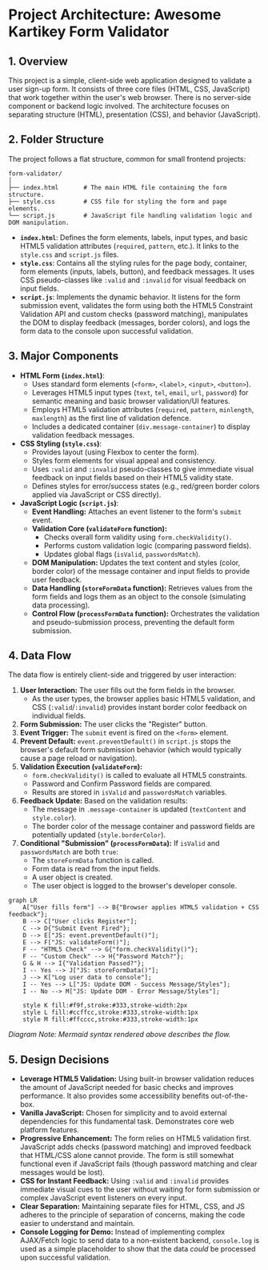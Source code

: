# Project Architecture: Awesome Kartikey Form Validator

## 1. Overview

This project is a simple, client-side web application designed to validate a user sign-up form. It consists of three core files (HTML, CSS, JavaScript) that work together within the user's web browser. There is no server-side component or backend logic involved. The architecture focuses on separating structure (HTML), presentation (CSS), and behavior (JavaScript).

## 2. Folder Structure

The project follows a flat structure, common for small frontend projects:

```
form-validator/
│
├── index.html       # The main HTML file containing the form structure.
├── style.css        # CSS file for styling the form and page elements.
└── script.js        # JavaScript file handling validation logic and DOM manipulation.
```

- **`index.html`**: Defines the form elements, labels, input types, and basic HTML5 validation attributes (`required`, `pattern`, etc.). It links to the `style.css` and `script.js` files.
- **`style.css`**: Contains all the styling rules for the page body, container, form elements (inputs, labels, button), and feedback messages. It uses CSS pseudo-classes like `:valid` and `:invalid` for visual feedback on input fields.
- **`script.js`**: Implements the dynamic behavior. It listens for the form submission event, validates the form using both the HTML5 Constraint Validation API and custom checks (password matching), manipulates the DOM to display feedback (messages, border colors), and logs the form data to the console upon successful validation.

## 3. Major Components

- **HTML Form (`index.html`)**:
  - Uses standard form elements (`<form>`, `<label>`, `<input>`, `<button>`).
  - Leverages HTML5 input types (`text`, `tel`, `email`, `url`, `password`) for semantic meaning and basic browser validation/UI features.
  - Employs HTML5 validation attributes (`required`, `pattern`, `minlength`, `maxlength`) as the first line of validation defence.
  - Includes a dedicated container (`div.message-container`) to display validation feedback messages.
- **CSS Styling (`style.css`)**:
  - Provides layout (using Flexbox to center the form).
  - Styles form elements for visual appeal and consistency.
  - Uses `:valid` and `:invalid` pseudo-classes to give immediate visual feedback on input fields based on their HTML5 validity state.
  - Defines styles for error/success states (e.g., red/green border colors applied via JavaScript or CSS directly).
- **JavaScript Logic (`script.js`)**:
  - **Event Handling:** Attaches an event listener to the form's `submit` event.
  - **Validation Core (`validateForm` function):**
    - Checks overall form validity using `form.checkValidity()`.
    - Performs custom validation logic (comparing password fields).
    - Updates global flags (`isValid`, `passwordsMatch`).
  - **DOM Manipulation:** Updates the text content and styles (color, border color) of the message container and input fields to provide user feedback.
  - **Data Handling (`storeFormData` function):** Retrieves values from the form fields and logs them as an object to the console (simulating data processing).
  - **Control Flow (`processFormData` function):** Orchestrates the validation and pseudo-submission process, preventing the default form submission.

## 4. Data Flow

The data flow is entirely client-side and triggered by user interaction:

1.  **User Interaction:** The user fills out the form fields in the browser.
    - As the user types, the browser applies basic HTML5 validation, and CSS (`:valid`/`:invalid`) provides instant border color feedback on individual fields.
2.  **Form Submission:** The user clicks the "Register" button.
3.  **Event Trigger:** The `submit` event is fired on the `<form>` element.
4.  **Prevent Default:** `event.preventDefault()` in `script.js` stops the browser's default form submission behavior (which would typically cause a page reload or navigation).
5.  **Validation Execution (`validateForm`):**
    - `form.checkValidity()` is called to evaluate all HTML5 constraints.
    - Password and Confirm Password fields are compared.
    - Results are stored in `isValid` and `passwordsMatch` variables.
6.  **Feedback Update:** Based on the validation results:
    - The message in `.message-container` is updated (`textContent` and `style.color`).
    - The border color of the message container and password fields are potentially updated (`style.borderColor`).
7.  **Conditional "Submission" (`processFormData`):** If `isValid` and `passwordsMatch` are both `true`:
    - The `storeFormData` function is called.
    - Form data is read from the input fields.
    - A user object is created.
    - The user object is logged to the browser's developer console.

```mermaid
graph LR
    A["User fills form"] --> B{"Browser applies HTML5 validation + CSS feedback"};
    B --> C["User clicks Register"];
    C --> D{"Submit Event Fired"};
    D --> E["JS: event.preventDefault()"];
    E --> F["JS: validateForm()"];
    F -- "HTML5 Check" --> G{"form.checkValidity()"};
    F -- "Custom Check" --> H{"Password Match?"};
    G & H --> I{"Validation Passed?"};
    I -- Yes --> J["JS: storeFormData()"];
    J --> K["Log user data to console"];
    I -- Yes --> L["JS: Update DOM - Success Message/Styles"];
    I -- No --> M["JS: Update DOM - Error Message/Styles"];

    style K fill:#f9f,stroke:#333,stroke-width:2px
    style L fill:#ccffcc,stroke:#333,stroke-width:1px
    style M fill:#ffcccc,stroke:#333,stroke-width:1px
```

_Diagram Note: Mermaid syntax rendered above describes the flow._

## 5. Design Decisions

- **Leverage HTML5 Validation:** Using built-in browser validation reduces the amount of JavaScript needed for basic checks and improves performance. It also provides some accessibility benefits out-of-the-box.
- **Vanilla JavaScript:** Chosen for simplicity and to avoid external dependencies for this fundamental task. Demonstrates core web platform features.
- **Progressive Enhancement:** The form relies on HTML5 validation first. JavaScript adds checks (password matching) and improved feedback that HTML/CSS alone cannot provide. The form is still somewhat functional even if JavaScript fails (though password matching and clear messages would be lost).
- **CSS for Instant Feedback:** Using `:valid` and `:invalid` provides immediate visual cues to the user without waiting for form submission or complex JavaScript event listeners on every input.
- **Clear Separation:** Maintaining separate files for HTML, CSS, and JS adheres to the principle of separation of concerns, making the code easier to understand and maintain.
- **Console Logging for Demo:** Instead of implementing complex AJAX/Fetch logic to send data to a non-existent backend, `console.log` is used as a simple placeholder to show that the data _could_ be processed upon successful validation.

